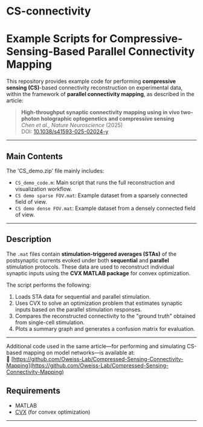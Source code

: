 # CS-connectivity

# Example Scripts for Compressive-Sensing-Based Parallel Connectivity Mapping

This repository provides example code for performing **compressive sensing (CS)**-based connectivity reconstruction on experimental data, within the framework of **parallel connectivity mapping**, as described in the article:

> **High-throughput synaptic connectivity mapping using in vivo two-photon holographic optogenetics and compressive sensing**  
> *Chen et al.,* *Nature Neuroscience* (2025)  
> DOI: [10.1038/s41593-025-02024-y](https://doi.org/10.1038/s41593-025-02024-y)


---

## Main Contents
The 'CS_demo.zip' file mainly includes: 

- `CS_demo_code.m`: Main script that runs the full reconstruction and visualization workflow.
- `CS demo sparse FOV.mat`: Example dataset from a sparsely connected field of view.
- `CS demo dense FOV.mat`: Example dataset from a densely connected field of view.

---

## Description

The `.mat` files contain **stimulation-triggered averages (STAs)** of the postsynaptic currents evoked under both **sequential** and **parallel** stimulation protocols. These data are used to reconstruct individual synaptic inputs using the **CVX MATLAB package** for convex optimization.

The script performs the following:

1. Loads STA data for sequential and parallel stimulation.
2. Uses CVX to solve an optimization problem that estimates synaptic inputs based on the parallel stimulation responses.
3. Compares the reconstructed connectivity to the "ground truth" obtained from single-cell stimulation.
4. Plots a summary graph and generates a confusion matrix for evaluation.

---

Additional code used in the same article—for performing and simulating CS-based mapping on model networks—is available at:  
🔗 [https://github.com/Oweiss-Lab/Compressed-Sensing-Connectivity-Mapping](https://github.com/Oweiss-Lab/Compressed-Sensing-Connectivity-Mapping)

## Requirements

- MATLAB
- [CVX](http://cvxr.com/cvx/) (for convex optimization)

---
